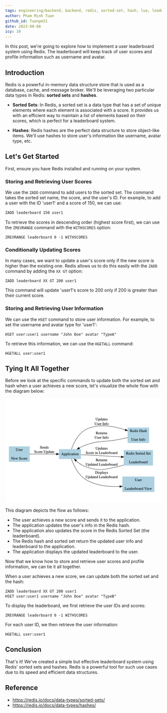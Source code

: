 ```yaml
---
tags: engineering/backend, backend, redis, sorted-set, hash, lua, leaderboard, data-structures
author: Pham Minh Tuan
github_id: Tuanpm31
date: 2023-08-08
icy: 10
---
```


In this post, we're going to explore how to implement a user leaderboard system using Redis. The leaderboard will keep track of user scores and profile information such as username and avatar. 

## Introduction

Redis is a powerful in-memory data structure store that is used as a database, cache, and message broker. We'll be leveraging two particular data types in Redis: **sorted sets** and **hashes**.

- **Sorted Sets**: In Redis, a sorted set is a data type that has a set of unique elements where each element is associated with a score. It provides us with an efficient way to maintain a list of elements based on their scores, which is perfect for a leaderboard system.

- **Hashes**: Redis hashes are the perfect data structure to store object-like items. We'll use hashes to store user's information like username, avatar type, etc.

## Let's Get Started

First, ensure you have Redis installed and running on your system.

### Storing and Retrieving User Scores

We use the `ZADD` command to add users to the sorted set. The command takes the sorted set name, the score, and the user's ID. For example, to add a user with the ID 'user1' and a score of 150, we can use:

```bash
ZADD leaderboard 150 user1
```

To retrieve the scores in descending order (highest score first), we can use the `ZREVRANGE` command with the `WITHSCORES` option:
```
ZREVRANGE leaderboard 0 -1 WITHSCORES
```

### Conditionally Updating Scores
In many cases, we want to update a user's score only if the new score is higher than the existing one. Redis allows us to do this easily with the `ZADD` command by adding the `XX GT` option:

```
ZADD leaderboard XX GT 200 user1
```

This command will update 'user1's score to 200 only if 200 is greater than their current score.

### Storing and Retrieving User Information

We can use the `HSET` command to store user information. For example, to set the username and avatar type for 'user1':
```
HSET user:user1 username "John Doe" avatar "TypeA"
```

To retrieve this information, we can use the `HGETALL` command:
```
HGETALL user:user1
```

## Tying It All Together

Before we look at the specific commands to update both the sorted set and hash when a user achieves a new score, let's visualize the whole flow with the diagram below:

![Flow Diagram](_assets/Flow_Diagram.png)

This diagram depicts the flow as follows:
- The user achieves a new score and sends it to the application.
- The application updates the user's info in the Redis hash.
- The application also updates the score in the Redis Sorted Set (the leaderboard).
- The Redis hash and sorted set return the updated user info and leaderboard to the application.
- The application displays the updated leaderboard to the user.


Now that we know how to store and retrieve user scores and profile information, we can tie it all together. 

When a user achieves a new score, we can update both the sorted set and the hash:

```
ZADD leaderboard XX GT 200 user1
HSET user:user1 username "John Doe" avatar "TypeB"
```

To display the leaderboard, we first retrieve the user IDs and scores:
```
ZREVRANGE leaderboard 0 -1 WITHSCORES
```

For each user ID, we then retrieve the user information:

```
HGETALL user:user1
```

## Conclusion

That's it! We've created a simple but effective leaderboard system using Redis' sorted sets and hashes. Redis is a powerful tool for such use cases due to its speed and efficient data structures.

## Reference
- https://redis.io/docs/data-types/sorted-sets/
- https://redis.io/docs/data-types/hashes/